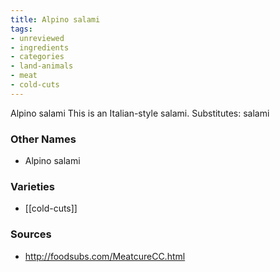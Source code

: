 ```yaml
---
title: Alpino salami
tags:
- unreviewed
- ingredients
- categories
- land-animals
- meat
- cold-cuts
---
```

Alpino salami This is an Italian-style salami. Substitutes: salami

### Other Names

* Alpino salami

### Varieties

* [[cold-cuts]]

### Sources
* http://foodsubs.com/MeatcureCC.html
